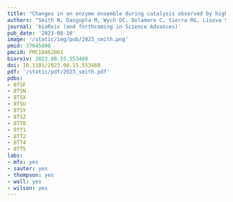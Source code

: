 ```yaml
---
title: "Changes in an enzyme ensemble during catalysis observed by high resolution XFEL crystallography"
authors: "Smith N, Dasgupta M, Wych DC, Dolamore C, Sierra RG, Lisova S, Marchany-Rivera D, Cohen AE, Boutet S, Hunter MS, Kuputz C, Poitevin F, Moss FR 3rd, Brewster AS, Sauter NK, **Young ID**, Wolff AM, Tiwari VK, Kumar N, Berkowitz DB, Hadt RG, Thompson MC, Follmer AH, Wall ME, Wilson MA." # use &#42; for co-first
journal: 'bioRxiv (and forthcoming in Science Advances)'
pub_date: '2023-08-16'
image: '/static/img/pub/2023_smith.png'
pmid: 37645800
pmcid: PMC10462001
biorxiv: 2023.08.15.553460
doi: 10.1101/2023.08.15.553460
pdf: '/static/pdf/2023_smith.pdf'
pdbs:
- 8TSF
- 8TSN
- 8TSX
- 8TSU
- 8TSY
- 8TSZ
- 8TT0
- 8TT1
- 8TT2
- 8TT4
- 8TT5
labs:
- mfx: yes
- sauter: yes
- thompson: yes
- wall: yes
- wilson: yes
---
```

